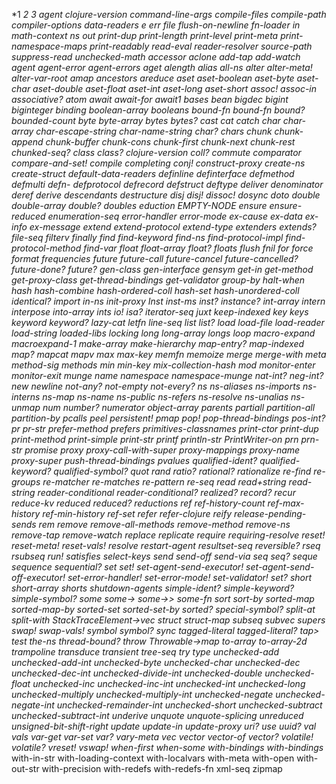 *1
*2
*3
*agent*
*clojure-version*
*command-line-args*
*compile-files*
*compile-path*
*compiler-options*
*data-readers*
*e
*err*
*file*
*flush-on-newline*
*fn-loader*
*in*
*math-context*
*ns*
*out*
*print-dup*
*print-length*
*print-level*
*print-meta*
*print-namespace-maps* 
*print-readably*
*read-eval*
*reader-resolver*
*source-path*
*suppress-read*
*unchecked-math*
accessor
aclone
add-tap
add-watch
agent
agent-error
agent-errors
aget
alength
alias
all-ns
alter
alter-meta!
alter-var-root
amap
ancestors
areduce
aset
aset-boolean
aset-byte
aset-char
aset-double
aset-float
aset-int
aset-long
aset-short
assoc!
assoc-in
associative?
atom
await
await-for
await1
bases
bean
bigdec
bigint
biginteger
binding
boolean-array
booleans
bound-fn
bound-fn*
bound?
bounded-count
byte
byte-array
bytes
bytes?
cast
cat
catch
char
char-array
char-escape-string
char-name-string
char?
chars
chunk
chunk-append
chunk-buffer
chunk-cons
chunk-first
chunk-next
chunk-rest
chunked-seq?
class
class?
clojure-version
coll?
commute
comparator
compare-and-set!
compile
completing
conj!
construct-proxy
create-ns
create-struct
default-data-readers
definline
definterface
defmethod
defmulti
defn-
defprotocol
defrecord
defstruct
deftype
deliver
denominator
deref
derive
descendants
destructure
disj
disj!
dissoc!
dosync
doto
double
double-array
double?
doubles
eduction
EMPTY-NODE
ensure
ensure-reduced
enumeration-seq
error-handler
error-mode
ex-cause
ex-data
ex-info
ex-message
extend
extend-protocol
extend-type
extenders
extends?
file-seq
filterv
finally
find
find-keyword
find-ns
find-protocol-impl
find-protocol-method
find-var
float
float-array
float?
floats
flush
fnil
for
force
format
frequencies
future
future-call
future-cancel
future-cancelled?
future-done?
future?
gen-class
gen-interface
gensym
get-in
get-method
get-proxy-class
get-thread-bindings
get-validator
group-by
halt-when
hash
hash-combine
hash-ordered-coll
hash-set
hash-unordered-coll
identical?
import
in-ns
init-proxy
Inst
inst-ms
inst?
instance?
int-array
intern
interpose
into-array
ints
io!
isa?
iterator-seq
juxt
keep-indexed
key
keys
keyword
keyword?
lazy-cat
letfn
line-seq
list*
list?
load
load-file
load-reader
load-string
loaded-libs
locking
long
long-array
longs
loop
macro-expand
macroexpand-1
make-array
make-hierarchy
map-entry?
map-indexed
map?
mapcat
mapv
max
max-key
memfn
memoize
merge
merge-with
meta
method-sig
methods
min
min-key
mix-collection-hash
mod
monitor-enter
monitor-exit
munge
name
namespace
namespace-munge
nat-int?
neg-int?
new
newline
not-any?
not-empty
not-every?
ns
ns-aliases
ns-imports
ns-interns
ns-map
ns-name
ns-public
ns-refers
ns-resolve
ns-unalias
ns-unmap
num
number?
numerator
object-array
parents
partiall
partition-all
partition-by
pcalls
peel
persistent!
pmap
pop!
pop-thread-bindings
pos-int?
pr
pr-str
prefer-method
prefers
primitives-classnames
print-ctor
print-dup
print-method
print-simple
print-str
printf
println-str
PrintWriter-on
prn
prn-str
promise
proxy
proxy-call-with-super
proxy-mappings
proxy-name
proxy-super
push-thread-bindings
pvalues
qualified-ident?
qualified-keyword?
qualified-symbol?
quot
rand
ratio?
rational?
rationalize
re-find
re-groups
re-matcher
re-matches
re-pattern
re-seq
read
read+string
read-string
reader-conditional
reader-conditional?
realized?
record?
recur
reduce-kv
reduced
reduced?
reductions
ref
ref-history-count
ref-max-history
ref-min-history
ref-set
refer
refer-clojure
reify
release-pending-sends
rem
remove
remove-all-methods
remove-method
remove-ns
remove-tap
remove-watch
replace
replicate
require
requiring-resolve
reset!
reset-meta!
reset-vals!
resolve
restart-agent
resultset-seq
reversible?
rseq
rsubseq
run!
satisfies
select-keys
send
send-off
send-via
seq
seq?
seque
sequence
sequential?
set
set!
set-agent-send-executor!
set-agent-send-off-executor!
set-error-handler!
set-error-mode!
set-validator!
set?
short
short-array
shorts
shutdown-agents
simple-ident?
simple-keyword?
simple-symbol?
some
some->
some->>
some-fn
sort
sort-by
sorted-map
sorted-map-by
sorted-set
sorted-set-by
sorted?
special-symbol?
split-at
split-with
StackTraceElement->vec
struct
struct-map
subseq
subvec
supers
swap!
swap-vals!
symbol
symbol?
sync
tagged-literal
tagged-literal?
tap>
test
the-ns
thread-bound?
throw
Throwable->map
to-array
to-array-2d
trampoline
transduce
transient
tree-seq
try
type
unchecked-add
unchecked-add-int
unchecked-byte
unchecked-char
unchecked-dec
unchecked-dec-int
unchecked-divide-int
unchecked-double
unchecked-float
unchecked-inc
unchecked-inc-int
unchecked-int
unchecked-long
unchecked-multiply
unchecked-multiply-int
unchecked-negate
unchecked-negate-int
unchecked-remainder-int
unchecked-short
unchecked-subtract
unchecked-subtract-int
underive
unquote
unquote-splicing
unreduced
unsigned-bit-shift-right
update
update-in
update-proxy
uri?
use
uuid?
val
vals
var-get
var-set
var?
vary-meta
vec
vector
vector-of
vector?
volatile!
volatile?
vreset!
vswap!
when-first
when-some
with-bindings
with-bindings*
with-in-str
with-loading-context
with-localvars
with-meta
with-open
with-out-str
with-precision
with-redefs
with-redefs-fn
xml-seq
zipmap

